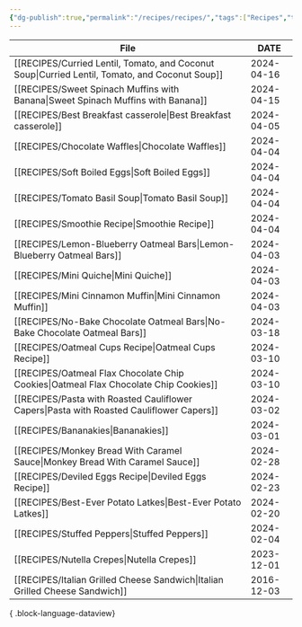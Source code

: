 ```yaml
---
{"dg-publish":true,"permalink":"/recipes/recipes/","tags":["Recipes","tracking"],"noteIcon":"","created":"2024-02-25T15:55:00","updated":"2024-02-25 15:59"}
---
```



| File                                                                                              | DATE       |
| ------------------------------------------------------------------------------------------------- | ---------- |
| [[RECIPES/Curried Lentil, Tomato, and Coconut Soup\|Curried Lentil, Tomato, and Coconut Soup]] | 2024-04-16 |
| [[RECIPES/Sweet Spinach Muffins with Banana\|Sweet Spinach Muffins with Banana]]               | 2024-04-15 |
| [[RECIPES/Best Breakfast casserole\|Best Breakfast casserole]]                                 | 2024-04-05 |
| [[RECIPES/Chocolate Waffles\|Chocolate Waffles]]                                               | 2024-04-04 |
| [[RECIPES/Soft Boiled Eggs\|Soft Boiled Eggs]]                                                 | 2024-04-04 |
| [[RECIPES/Tomato Basil Soup\|Tomato Basil Soup]]                                               | 2024-04-04 |
| [[RECIPES/Smoothie Recipe\|Smoothie Recipe]]                                                   | 2024-04-04 |
| [[RECIPES/Lemon-Blueberry Oatmeal Bars\|Lemon-Blueberry Oatmeal Bars]]                         | 2024-04-03 |
| [[RECIPES/Mini Quiche\|Mini Quiche]]                                                           | 2024-04-03 |
| [[RECIPES/Mini Cinnamon Muffin\|Mini Cinnamon Muffin]]                                         | 2024-04-03 |
| [[RECIPES/No-Bake Chocolate Oatmeal Bars\|No-Bake Chocolate Oatmeal Bars]]                     | 2024-03-18 |
| [[RECIPES/Oatmeal Cups Recipe\|Oatmeal Cups Recipe]]                                           | 2024-03-10 |
| [[RECIPES/Oatmeal Flax Chocolate Chip Cookies\|Oatmeal Flax Chocolate Chip Cookies]]           | 2024-03-10 |
| [[RECIPES/Pasta with Roasted Cauliflower Capers\|Pasta with Roasted Cauliflower Capers]]       | 2024-03-02 |
| [[RECIPES/Bananakies\|Bananakies]]                                                             | 2024-03-01 |
| [[RECIPES/Monkey Bread With Caramel Sauce\|Monkey Bread With Caramel Sauce]]                   | 2024-02-28 |
| [[RECIPES/Deviled Eggs Recipe\|Deviled Eggs Recipe]]                                           | 2024-02-23 |
| [[RECIPES/Best-Ever Potato Latkes\|Best-Ever Potato Latkes]]                                   | 2024-02-20 |
| [[RECIPES/Stuffed Peppers\|Stuffed Peppers]]                                                   | 2024-02-04 |
| [[RECIPES/Nutella Crepes\|Nutella Crepes]]                                                     | 2023-12-01 |
| [[RECIPES/Italian Grilled Cheese Sandwich\|Italian Grilled Cheese Sandwich]]                   | 2016-12-03 |

{ .block-language-dataview}


